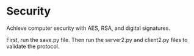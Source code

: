 # Security
Achieve computer security with AES, RSA, and digital signatures.

First, run the save.py file. Then run the server2.py and client2.py files to validate the protocol.
